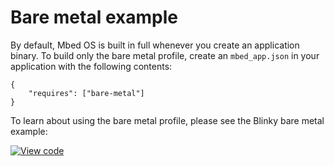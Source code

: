 # Bare metal example

By default, Mbed OS is built in full whenever you create an application binary. To build only the bare metal profile, create an `mbed_app.json` in your application with the following contents:

```
{
    "requires": ["bare-metal"]
}
```

To learn about using the bare metal profile, please see the Blinky bare metal example:

[![View code](https://www.mbed.com/embed/?url=https://github.com/armmbed/mbed-os-example-blinky-baremetal/)](https://github.com/armmbed/mbed-os-example-blinky-baremetal/blob/master/main.cpp)
